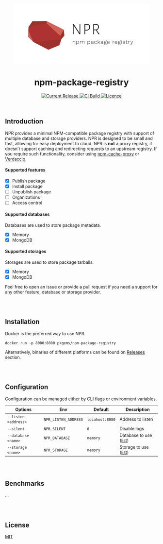 <div align="center">
  <img width="450" src="./logo.png"> 

  <h1>npm-package-registry</h1>

  <a href="https://hub.docker.com/r/pkgems/npm-package-registry/tags">
    <img src="https://img.shields.io/github/release/pkgems/npm-package-registry.svg" alt="Current Release" />
  </a>
  <a href="https://hub.docker.com/r/pkgems/npm-package-registry/builds">
    <img src="https://img.shields.io/docker/cloud/build/pkgems/npm-package-registry.svg" alt="CI Build">
  </a>
  <a href="https://github.com/pkgems/npm-package-registry/blob/master/license">
    <img src="https://img.shields.io/github/license/pkgems/npm-package-registry.svg" alt="Licence">
  </a>
</div>


<br />
<br />


## Introduction
NPR provides a minimal NPM-compatible package registry with support of multiple database and storage providers. NPR is designed to be small and fast, allowing for easy deployment to cloud. NPR is **not** a proxy registry, it doesn't support caching and redirecting requests to an upstream registry. If you require such functionality, consider using [npm-cache-proxy](https://github.com/pkgems/npm-cache-proxy) or [Verdaccio](https://github.com/verdaccio/verdaccio).

#### Supported features
- [x] Publish package
- [x] Install package
- [ ] Unpublish package
- [ ] Organizations
- [ ] Access control

#### Supported databases
Databases are used to store package metadata.

- [x] Memory
- [x] MongoDB

#### Supported storages
Storages are used to store package tarballs. 

- [x] Memory
- [x] MongoDB

Feel free to open an issue or provide a pull request if you need a support for any other feature, database or storage provider.


<br />
<br />


## Installation
Docker is the preferred way to use NPR.
```
docker run -p 8080:8080 pkgems/npm-package-registry
```

Alternatively, binaries of different platforms can be found on [Releases](./) section.


<br />
<br />


## Configuration
Configuration can be managed either by CLI flags or environment variables.

| Options              | Env                  | Default         | Description                           |
| -------------------- | -------------------- | --------------- | ------------------------------------- |
| `--listen <address>` | `NPR_LISTEN_ADDRESS` | `locahost:8080` | Address to listen                     |
| `--silent`           | `NPR_SILENT`         | `0`             | Disable logs                          |
| `--database <name>`  | `NPR_DATABASE`       | `memory`        | Database to use ([list](./Databases)) |
| `--storage <name>`   | `NPR_STORAGE`        | `memory`        | Storage to use  ([list](./Storages))  |



<br />
<br />


## Benchmarks
...


<br />
<br />


## License
[MIT](./license)
